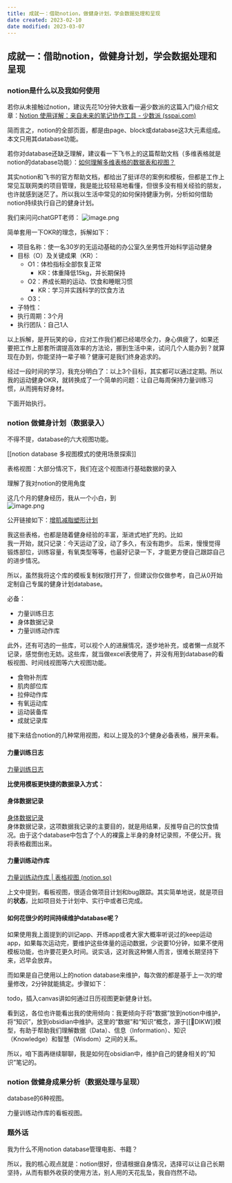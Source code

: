 ```yaml
---
title: 成就一：借助notion，做健身计划，学会数据处理和呈现
date created: 2023-02-10
date modified: 2023-03-07
---
```


## 成就一：借助notion，做健身计划，学会数据处理和呈现

### notion是什么以及我如何使用

若你从未接触过notion，建议先花10分钟大致看一遍少数派的这篇入门级介绍文章：[Notion 使用详解：来自未来的笔记协作工具 - 少数派 (sspai.com)](https://sspai.com/post/52176)

简而言之，notion的全部页面，都是由page、block或database这3大元素组成。本文只用其database功能。

若你对database还缺乏理解，建议看一下飞书上的这篇帮助文档（多维表格就是notion的database功能）：[如何理解多维表格的数据表和视图？](https://www.larksuite.com/hc/zh-CN/articles/360048488253)

其实notion和飞书的官方帮助文档，都给出了挺详尽的案例和模板，但都是工作上常见互联网类的项目管理，我是能比较轻易地看懂，但很多没有相关经验的朋友，也许就感到迷茫了。所以我以生活中常见的如何保持健康为例，分析如何借助notion持续执行自己的健身计划。

我们来问问chatGPT老师：
![image.png](https://img.oldwinter.top/202302102154094.png)

简单套用一下OKR的理念，拆解如下：

- 项目名称：使一名30岁的无运动基础的办公室久坐男性开始科学运动健身
- 目标（O）及关键成果（KR）：
	- O1：体检指标全部恢复正常
		- KR：体重降低15kg，并长期保持
	- O2：养成长期的运动、饮食和睡眠习惯
		- KR：学习并实践科学的饮食方法
	- O3：
- 子特性：
- 执行周期：3个月
- 执行团队：自己1人

以上拆解，是开玩笑的😃，应对工作我们都已经竭尽全力，身心俱疲了，如果还要把工作上那套所谓提高效率的方法论，挪到生活中来，试问几个人能办到？就算现在办到，你能坚持一辈子嘛？健康可是我们终身追求的。

经过一段时间的学习，我充分明白了：以上3个目标，其实都可以通过定期。所以我的运动健身OKR，就转换成了一个简单的问题：让自己每周保持力量训练习惯，从而拥有好身材。

下面开始执行。

### notion 做健身计划（数据录入）

不得不提，database的六大视图功能。

[[notion database 多视图模式的使用场景探索]]

表格视图：大部分情况下，我们在这个视图进行基础数据的录入

理解了我对notion的使用角度

这几个月的健身经历，我从一个小白，到  
![image.png](https://img.oldwinter.top/202302091811676.png)

公开链接如下：[增肌减脂塑形计划](https://www.notion.so/oldwinter/d25c765455e640dda01de833db0d2c38?pvs=4)

我这些表格，也都是随着健身经验的丰富，渐进式地扩充的。比如  
我一开始，就只记录：今天运动了没，动了多久，有没有跑步。
后来，慢慢觉得锻炼部位，训练容量，有氧类型等等，也最好记录一下，才能更方便自己跟踪自己的进步情况。

所以，虽然我将这个库的模板复制权限打开了，但建议你仅做参考，自己从0开始定制自己专属的健身计划database。

必备：

- 力量训练日志
- 身体数据记录
- 力量训练动作库

此外，还有可选的一些库，可以视个人的进展情况，逐步地补充，或者懒一点就不记录，感觉倒也无妨。这些库，就当做excel表使用了，并没有用到database的看板视图、时间线视图等六大视图功能。

- 食物补剂库
- 肌肉部位库
- 拉伸动作库
- 有氧运动库
- 运动装备库
- 成就记录库

接下来结合notion的几种常用视图，和以上提及的3个健身必备表格，展开来看。

#### 力量训练日志

[力量训练日志](https://oldwinter.notion.site/b7da4cf36173497e96e25461aa701d8d?v=98d19659895c460aaab4c23670b22755)

**比使用模板更快捷的数据录入方式：**

#### 身体数据记录

[身体数据记录](https://www.notion.so/oldwinter/8d3f232574eb401d9ead184d114e604f?v=4543d8cc6d5149cc9f69d9cec268465d)  
身体数据记录，这项数据我记录的主要目的，就是用结果，反推导自己的饮食情况。由于这个database中包含了个人的裸露上半身的身材记录照，不便公开。我将表格截图出来。

#### 力量训练动作库

[力量训练动作库 | 表格视图 (notion.so)](https://www.notion.so/oldwinter/05d0aed1bff74f35b64f5807f009b514?v=6978a456a7114c4d8fa53fb183d68742)

上文中提到，看板视图，很适合做项目计划和bug跟踪。其实简单地说，就是项目的**状态**，比如项目处于计划中、实行中或者已完成。

#### 如何花很少的时间持续维护database呢？

如果使用我上面提到的训记app、开练app或者大家大概率听说过的keep运动app，如果每次运动完，要维护这些体量的运动数据，少说要10分钟，如果不使用模板功能，也许要花更久时间。说实话，这对我这种懒人而言，很难长期坚持下来，迟早会放弃。

而如果是自己使用以上的notion database来维护，每次做的都是基于上一次的增量修改，2分钟就能搞定。步骤如下：

todo，插入canvas讲如何通过日历视图更新健身计划。

看到这，各位也许能看出我的使用倾向：我更倾向于将“数据”放到notion中维护，将“知识”，放到obsidian中维护。这里的“数据”和“知识“概念，源于[[🔡DIKW]]模型，有助于帮助我们理解数据（Data）、信息（Information）、知识（Knowledge）和智慧（Wisdom）之间的关系。

所以，咱下面再继续聊聊，我是如何在obsidian中，维护自己的健身相关的”知识”笔记的。

### notion 做健身成果分析（数据处理与呈现）

database的6种视图。

力量训练动作库的看板视图。

### 题外话

我为什么不用notion database管理电影、书籍？

所以，我的核心观点就是：notion很好，但请根据自身情况，选择可以让自己长期坚持，从而有额外收获的使用方法，别人用的天花乱坠，我自岿然不动。
